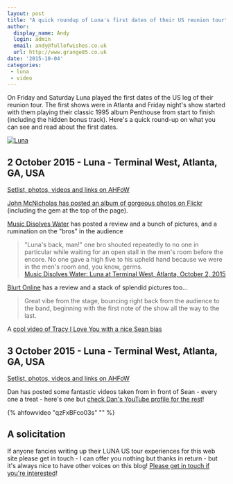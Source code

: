 ```yaml
---
layout: post
title: "A quick roundup of Luna's first dates of their US reunion tour"
author:
  display_name: Andy
  login: admin
  email: andy@fullofwishes.co.uk
  url: http://www.grange85.co.uk
date: '2015-10-04'
categories:
 - luna
 - video
---
```

<p class="lead">On Friday and Saturday Luna played the first dates of the US leg of their reunion tour. The first shows were in Atlanta and Friday night's show started with them playing their classic 1995 album Penthouse from start to finish (including the hidden bonus track). Here's a quick round-up on what you can see and read about the first dates.</p>

<a data-flickr-embed="true"  href="https://www.flickr.com/photos/johnmcnicholas/21716189729/in/faves-78462059@N00/" title="Luna"><img src="https://media.fullofwishes.co.uk/flickr-downloads/21716189729_4108bc14e1_b.jpg" alt="Luna"></a>

<h2>2 October 2015 - Luna - Terminal West, Atlanta, GA, USA</h2>
<p><a href="/database/luna/shows/2015/2015-10-02-luna-terminal-west-atlanta-ga-usa/">Setlist, photos, videos and links on AHFoW</a></p>

<p><a href="https://www.flickr.com/photos/johnmcnicholas/albums/72157657064373904">John McNicholas has posted an album of gorgeous photos on Flickr</a> (including the gem at the top of the page).</p>

<p><a href="http://shokai2.blogspot.co.uk/2015/10/luna-at-terminal-west-atlanta-october-2.html">Music Disolves Water</a> has posted a review and a bunch of pictures, and a rumination on the "bros" in the audience</p>
<blockquote>"Luna's back, man!" one bro shouted repeatedly to no one in particular while waiting for an open stall in the men's room before the encore. No one gave a high five to his upheld hand because we were in the men's room and, you know, germs.
<footer><a href="http://shokai2.blogspot.co.uk/2015/10/luna-at-terminal-west-atlanta-october-2.html">Music Disolves Water: Luna at Terminal West, Atlanta, October 2, 2015</a></footer>
</blockquote>

<p><a href="http://blurtonline.com/news/luna-tour-kicks-off-in-atlanta-last-night-we-have-photos-to-prove-it/">Blurt Online</a> has a review and a stack of splendid pictures too...</p>
<blockquote>Great vibe from the stage, bouncing right back from the audience to the band, beginning with the first note of the show all the way to the last.</blockquote>

<p>A <a href="https://www.youtube.com/watch?t=5&v=PjEXLry9KMc">cool video of Tracy I Love You with a nice Sean bias</a></p>

<h2>3 October 2015 - Luna - Terminal West, Atlanta, GA, USA</h2>
<p><a href="/database/luna/shows/2015/2015-10-03-luna-terminal-west-atlanta-ga-usa/">Setlist, photos, videos and links on AHFoW</a></p>

<p>Dan has posted some fantastic videos taken from in front of Sean - every one a treat - here's one but <a href="https://www.youtube.com/channel/UCqpbka2fm6q60_E4I6OANMQ">check Dan's YouTube profile for the rest</a>!</p>


{% ahfowvideo "qzFxBFco03s" "" %}


<h2>A solicitation</h2>
If anyone fancies writing up their LUNA US tour experiences for this web site please get in touch - I can offer you nothing but thanks in return - but it's always nice to have other voices on this blog! <a href="/about/">Please get in touch if you're interested</a>!





